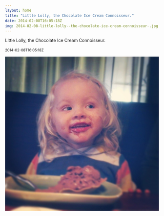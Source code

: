 ```yaml
---
layout: home
title: "Little Lolly, the Chocolate Ice Cream Connoisseur."
date: 2014-02-08T16:05:18Z
img: 2014-02-08-little-lolly--the-chocolate-ice-cream-connoisseur-.jpg
---
```


Little Lolly, the Chocolate Ice Cream Connoisseur.

<small>2014-02-08T16:05:18Z</small>

![Little Lolly, the Chocolate Ice Cream Connoisseur.](2014-02-08-little-lolly--the-chocolate-ice-cream-connoisseur-.jpg)
